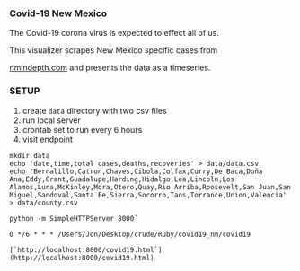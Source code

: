 ### Covid-19 New Mexico

The Covid-19 corona virus is expected to effect all of us.

This visualizer scrapes New Mexico specific cases from

[nmindepth.com](http://nmindepth.com/2020/03/13/map-new-mexico-covid-19-cases/)
and presents the data as a timeseries.

### SETUP
1. create `data` directory with two csv files
2. run local server
3. crontab set to run every 6 hours
4. visit endpoint

```
mkdir data
echo 'date,time,total cases,deaths,recoveries' > data/data.csv
echo 'Bernalillo,Catron,Chaves,Cibola,Colfax,Curry,De Baca,Doña Ana,Eddy,Grant,Guadalupe,Harding,Hidalgo,Lea,Lincoln,Los Alamos,Luna,McKinley,Mora,Otero,Quay,Rio Arriba,Roosevelt,San Juan,San Miguel,Sandoval,Santa Fe,Sierra,Socorro,Taos,Torrance,Union,Valencia' > data/county.csv

python -m SimpleHTTPServer 8000`

0 */6 * * * /Users/Jon/Desktop/crude/Ruby/covid19_nm/covid19

[`http://localhost:8000/covid19.html`](http://localhost:8000/covid19.html)
```